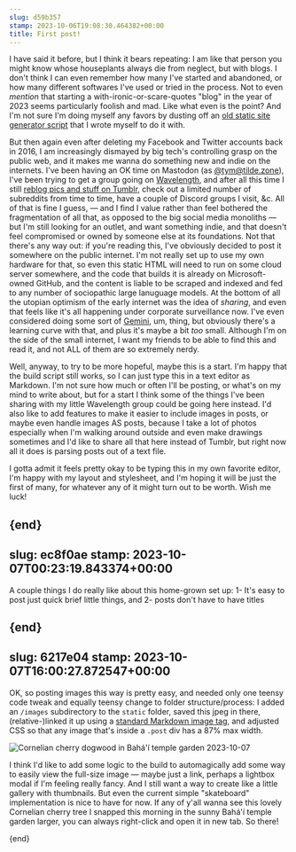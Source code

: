 ```yaml
---
slug: d59b357
stamp: 2023-10-06T19:08:30.464382+00:00
title: First post!
---
```

I have said it before, but I think it bears repeating: I am like that person you might know whose houseplants always die from neglect, but with blogs. I don't think I can even remember how many I've started and abandoned, or how many different softwares I've used or tried in the process. Not to even _mention_ that starting a with-ironic-or-scare-quotes "blog" in the year of 2023 seems particularly foolish and mad. Like what even is the point? And I'm not sure I'm doing myself any favors by dusting off an [old static site generator script](https://github.com/tym-xqo/xqo.wtf) that I wrote myself to do it with.

But then again even after deleting my Facebook and Twitter accounts back in 2016, I am increasingly dismayed by big tech's controlling grasp on the public web, and it makes me wanna do something new and indie on the internets. I've been having an OK time on Mastodon (as [@tym@tilde.zone](https://tilde.zone/@tym)), I've been trying to get a group going on [Wavelength](https://wavelength.app), and after all this time I still [reblog pics and stuff on Tumblr](https://mix.pabloedison.com), check out a limited number of subreddits from time to time, have a couple of Discord groups I visit, &c. All of that is fine I guess, — and I find I value rather than feel bothered the fragmentation of all that, as opposed to the big social media monoliths — but I'm still looking for an outlet, and want something indie, and that doesn't feel compromised or owned by someone else at its foundations. Not that there's any way out: if you're reading this, I've obviously decided to post it somewhere on the public internet. I'm not really set up to use my own hardware for that, so even this static HTML will need to run on some cloud server somewhere, and the code that builds it is already on Microsoft-owned GitHub, and the content is liable to be scraped and indexed and fed to any number of sociopathic large lanuguage models. At the bottom of all the utopian optimism of the early internet was the idea of _sharing_, and even that feels like it's all happening under corporate surveillance now. I've even considered doing some sort of [Gemini](https://geminiprotocol.net), um, thing, but obviously there's a learning curve with that, and plus it's maybe a bit _too_ small. Although I'm on the side of the small internet, I want my friends to be able to find this and read it, and not ALL of them are so extremely nerdy.

Well, anyway, to try to be more hopeful, maybe this is a start. I'm happy that the build script still works, so I can just type this in a text editor as Markdown. I'm not sure how much or often I'll be posting, or what's on my mind to write about, but for a start I think some of the things I've been sharing with my little Wavelength group could be going here instead. I'd also like to add features to make it easier to include images in posts, or maybe even handle images AS posts, because I take a lot of photos especially when I'm walking around outside and even make drawings sometimes and I'd like to share all that here instead of Tumblr, but right now all it does is parsing posts out of a text file.

I gotta admit it feels pretty okay to be typing this in my own favorite editor, I'm happy with my layout and stylesheet, and I'm hoping it will be just the first of many, for whatever any of it might turn out to be worth. Wish me luck!

{end}
---
slug: ec8f0ae
stamp: 2023-10-07T00:23:19.843374+00:00
---
A couple things I do really like about this home-grown set up: 1- It's easy to post just quick brief little things, and 2- posts don't have to have titles

{end}
---
slug: 6217e04
stamp: 2023-10-07T16:00:27.872547+00:00
---
OK, so posting images this way is pretty easy, and needed only one teensy code tweak and equally teensy change to folder structure/process: I added an `/images` subdirectory to the `static` folder, saved this jpeg in there, (relative-)linked it up using a [standard Markdown image tag](https://www.markdownguide.org/basic-syntax/#images-1), and adjusted CSS so that any image that's inside a `.post` div has a 87% max width. 

![Cornelian cherry dogwood in Bahá'í temple garden 2023-10-07](../images/cornelian-cherry-bahá'í-temple.jpg)

I think I'd like to add some logic to the build to automagically add some way to easily view the full-size image — maybe just a link, perhaps a lightbox modal if I'm feeling really fancy. And I still want a way to create like a little gallery with thumbnails. But even the current simple "skateboard" implementation is nice to have for now. If any of y'all wanna see this lovely Cornelian cherry tree I snapped this morning in the sunny Bahá'í temple garden larger, you can always right-click and open it in new tab. So there!

{end}
